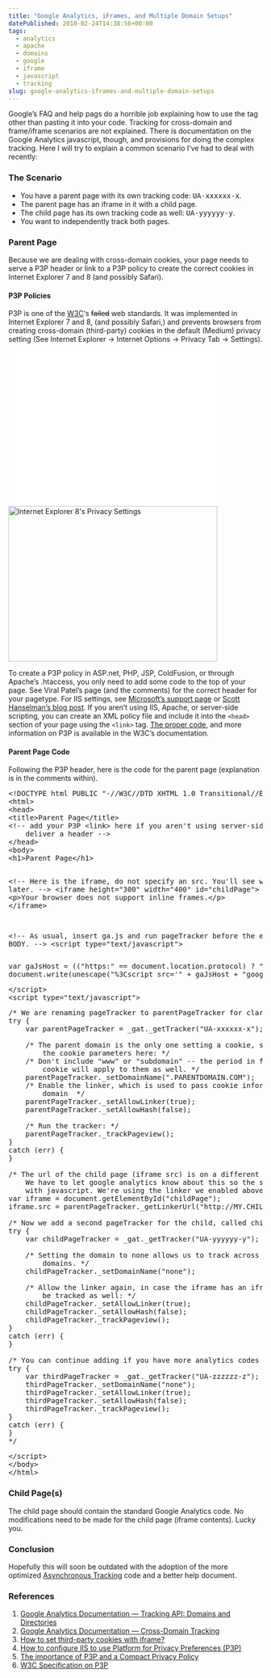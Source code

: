 ```yaml
---
title: "Google Analytics, iFrames, and Multiple Domain Setups"
datePublished: 2010-02-24T14:38:56+00:00
tags:
  - analytics
  - apache
  - domains
  - google
  - iframe
  - javascript
  - tracking
slug: google-analytics-iframes-and-multiple-domain-setups
---
```



<p>Google&#8217;s FAQ and help pags do a horrible job explaining how to use the tag other than pasting it into your code. Tracking for cross-domain and frame/iframe scenarios are not explained. There is documentation on the Google Analytics javascript, though, and provisions for doing the complex tracking. Here I will try to explain a common scenario I&#8217;ve had to deal with recently:</p>
<h3>The Scenario</h3>
<ul>
<li>You have a parent page with its own tracking code: <samp>UA-xxxxxx-x</samp>.</li>
<li>The parent page has an iframe in it with a child page.</li>
<li>The child page has its own tracking code as well: <samp>UA-yyyyyy-y</samp>.</li>
<li>You want to independently track both pages.</li>
</ul>
<h3>Parent Page</h3>
<p>Because we are dealing with cross-domain cookies, your page needs to serve a P3P header or link to a P3P policy to create the correct cookies in Internet Explorer 7 and 8 (and possibly Safari).<br />
<span id="more-179"></span></p>
<h4>P3P Policies</h4>
<p>P3P is one of the <a href="http://www.w3.org/">W3C</a>&#8216;s <del datetime="2010-02-24T22:49:34+00:00">failed</del> web standards. It was implemented in Internet Explorer 7 and 8, (and possibly Safari,) and prevents browsers from creating cross-domain (third-party) cookies in the default (Medium) privacy setting (See Internet Explorer -> Internet Options -> Privacy Tab -> Settings).</p>
<div class="image"><a href="http://davidosomething.com/content/uploads/ie_p3p.png"><img src="data:image/gif;base64,R0lGODdhAQABAPAAAP///wAAACwAAAAAAQABAEACAkQBADs=" data-lazy-type="image" data-lazy-src="http://davidosomething.com/content/uploads/ie_p3p.png" alt="Internet Explorer 8&#039;s Privacy Settings" title="Internet Explorer 8&#039;s Privacy Settings" width="414" height="308" class="lazy lazy-hidden aligncenter size-full wp-image-192" /><noscript><img src="http://davidosomething.com/content/uploads/ie_p3p.png" alt="Internet Explorer 8&#039;s Privacy Settings" title="Internet Explorer 8&#039;s Privacy Settings" width="414" height="308" class="aligncenter size-full wp-image-192" /></noscript></a></div>
<p>To create a P3P policy in ASP.net, PHP, JSP, ColdFusion, or through Apache&#8217;s .htaccess, you only need to add some code to the top of your page. See Viral Patel&#8217;s page (and the comments) for the correct header for your pagetype. For IIS settings, see <a href="http://support.microsoft.com/kb/324013">Microsoft&#8217;s support page</a> or <a href="http://www.hanselman.com/blog/TheImportanceOfP3PAndACompactPrivacyPolicy.aspx">Scott Hanselman&#8217;s blog post</a>. If you aren&#8217;t using IIS, Apache, or server-side scripting, you can create an XML policy file and include it into the <code>&lt;head></code> section of your page using the <code>&lt;link></code> tag. <a href="http://www.w3.org/TR/P3P/#syntax_link">The proper code</a>, and more information on P3P is available in the W3C&#8217;s documentation.</p>
<h4>Parent Page Code</h4>
<p>Following the P3P header, here is the code for the parent page (explanation is in the comments within).</p>
<pre class="brush: xml">
&lt;!DOCTYPE html PUBLIC "-//W3C//DTD XHTML 1.0 Transitional//EN" "http://www.w3.org/TR/xhtml1/DTD/xhtml1-transitional.dtd"> 
&lt;html>
&lt;head>
&lt;title>Parent Page&lt;/title>
&lt;!-- add your P3P &lt;link> here if you aren't using server-side scripting to
	deliver a header -->
&lt;/head>
&lt;body>
&lt;h1>Parent Page&lt;/h1>

&lt;!-- Here is the iframe, do not specify an src. You'll see why later. -->
&lt;iframe height="300" width="400" id="childPage">
	&lt;p>Your browser does not support inline frames.&lt;/p>
&lt;/iframe>

&lt;!-- As usual, insert ga.js and run pageTracker before the end of BODY. -->
&lt;script type="text/javascript">
</pre>
<pre class="brush: js">
var gaJsHost = (("https:" == document.location.protocol) ? "https://ssl." : "http://www.");
document.write(unescape("%3Cscript src='" + gaJsHost + "google-analytics.com/ga.js' type='text/javascript'%3E%3C/script%3E"));
</pre>
<pre class="brush: xml">
&lt;/script>
&lt;script type="text/javascript">
</pre>
<pre class="brush: js">
/* We are renaming pageTracker to parentPageTracker for clarity. */
try {
	var parentPageTracker = _gat._getTracker("UA-xxxxxx-x"); 
	
	/* The parent domain is the only one setting a cookie, so we have to define
		the cookie parameters here: */
	/* Don't include "www" or "subdomain" -- the period in front means the
		cookie will apply to them as well. */
	parentPageTracker._setDomainName(".PARENTDOMAIN.COM");
	/* Enable the linker, which is used to pass cookie information to another
		domain  */
	parentPageTracker._setAllowLinker(true);
	parentPageTracker._setAllowHash(false);
	
	/* Run the tracker: */
	parentPageTracker._trackPageview();
}
catch (err) {
}

/* The url of the child page (iframe src) is on a different domain.
	We have to let google analytics know about this so the src must be inserted
	with javascript. We're using the linker we enabled above: */
var iframe = document.getElementById("childPage");
iframe.src = parentPageTracker._getLinkerUrl("http://MY.CHILDPAGEURL.COM/");  

/* Now we add a second pageTracker for the child, called childPageTracker */
try {
	var childPageTracker = _gat._getTracker("UA-yyyyyy-y");
	
	/* Setting the domain to none allows us to track across different
		domains. */
	childPageTracker._setDomainName("none");

	/* Allow the linker again, in case the iframe has an iframe that wants to
		be tracked as well: */
	childPageTracker._setAllowLinker(true);
	childPageTracker._setAllowHash(false);
	childPageTracker._trackPageview();
}
catch (err) {
}

/* You can continue adding if you have more analytics codes to track-- e.g.
try {
	var thirdPageTracker = _gat._getTracker("UA-zzzzzz-z");
	thirdPageTracker._setDomainName("none");
	thirdPageTracker._setAllowLinker(true);
	thirdPageTracker._setAllowHash(false);
	thirdPageTracker._trackPageview();
}
catch (err) {
}
*/
</pre>
<pre class="brush: xml">
&lt;/script>
&lt;/body>
&lt;/html>
</pre>
<h3>Child Page(s)</h3>
<p>The child page should contain the standard Google Analytics code. No modifications need to be made for the child page (iframe contents). Lucky you.</p>
<h3>Conclusion</h3>
<p>Hopefully this will soon be outdated with the adoption of the more optimized <a href="http://code.google.com/apis/analytics/docs/tracking/asyncTracking.html">Asynchronous Tracking</a> code and a better help document.</p>
<h3>References</h3>
<ol>
<li><a href="http://code.google.com/apis/analytics/docs/gaJS/gaJSApiDomainDirectory.html">Google Analytics Documentation &mdash; Tracking API: Domains and Directories</a></li>
<li><a href="http://code.google.com/apis/analytics/docs/tracking/gaTrackingSite.html">Google Analytics Documentation &mdash; Cross-Domain Tracking</a></li>
<li><a href="http://viralpatel.net/blogs/2008/12/how-to-set-third-party-cookies-with-iframe.html">How to set third-party cookies with iframe?</a></li>
<li><a href="http://support.microsoft.com/kb/324013">How to configure IIS to use Platform for Privacy Preferences (P3P)</a></li>
<li><a href="http://www.hanselman.com/blog/TheImportanceOfP3PAndACompactPrivacyPolicy.aspx">The importance of P3P and a Compact Privacy Policy</a></li>
<li><a href="http://www.w3.org/TR/P3P">W3C Specification on P3P</a></li>
</ol>

